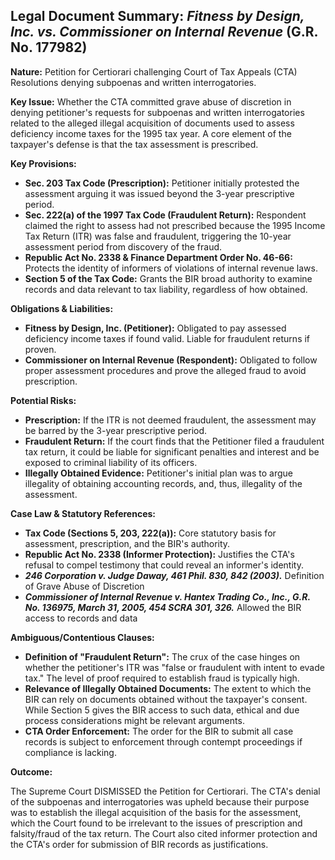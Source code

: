 ## Legal Document Summary: *Fitness by Design, Inc. vs. Commissioner on Internal Revenue* (G.R. No. 177982)

**Nature:** Petition for Certiorari challenging Court of Tax Appeals (CTA) Resolutions denying subpoenas and written interrogatories.

**Key Issue:** Whether the CTA committed grave abuse of discretion in denying petitioner's requests for subpoenas and written interrogatories related to the alleged illegal acquisition of documents used to assess deficiency income taxes for the 1995 tax year. A core element of the taxpayer's defense is that the tax assessment is prescribed.

**Key Provisions:**

*   **Sec. 203 Tax Code (Prescription):** Petitioner initially protested the assessment arguing it was issued beyond the 3-year prescriptive period.
*   **Sec. 222(a) of the 1997 Tax Code (Fraudulent Return):** Respondent claimed the right to assess had not prescribed because the 1995 Income Tax Return (ITR) was false and fraudulent, triggering the 10-year assessment period from discovery of the fraud.
*   **Republic Act No. 2338 & Finance Department Order No. 46-66:** Protects the identity of informers of violations of internal revenue laws.
*   **Section 5 of the Tax Code:** Grants the BIR broad authority to examine records and data relevant to tax liability, regardless of how obtained.

**Obligations & Liabilities:**

*   **Fitness by Design, Inc. (Petitioner):** Obligated to pay assessed deficiency income taxes if found valid. Liable for fraudulent returns if proven.
*   **Commissioner on Internal Revenue (Respondent):** Obligated to follow proper assessment procedures and prove the alleged fraud to avoid prescription.

**Potential Risks:**

*   **Prescription:** If the ITR is not deemed fraudulent, the assessment may be barred by the 3-year prescriptive period.
*   **Fraudulent Return:** If the court finds that the Petitioner filed a fraudulent tax return, it could be liable for significant penalties and interest and be exposed to criminal liability of its officers.
*   **Illegally Obtained Evidence:** Petitioner's initial plan was to argue illegality of obtaining accounting records, and, thus, illegality of the assessment.

**Case Law & Statutory References:**

*   **Tax Code (Sections 5, 203, 222(a)):** Core statutory basis for assessment, prescription, and the BIR's authority.
*   **Republic Act No. 2338 (Informer Protection):** Justifies the CTA's refusal to compel testimony that could reveal an informer's identity.
*   ***246 Corporation v. Judge Daway, 461 Phil. 830, 842 (2003).*** Definition of Grave Abuse of Discretion
*   ***Commissioner of Internal Revenue v. Hantex Trading Co., Inc., G.R. No. 136975, March 31, 2005, 454 SCRA 301, 326.*** Allowed the BIR access to records and data

**Ambiguous/Contentious Clauses:**

*   **Definition of "Fraudulent Return":** The crux of the case hinges on whether the petitioner's ITR was "false or fraudulent with intent to evade tax." The level of proof required to establish fraud is typically high.
*   **Relevance of Illegally Obtained Documents:** The extent to which the BIR can rely on documents obtained without the taxpayer's consent. While Section 5 gives the BIR access to such data, ethical and due process considerations might be relevant arguments.
*  **CTA Order Enforcement:** The order for the BIR to submit all case records is subject to enforcement through contempt proceedings if compliance is lacking.

**Outcome:**

The Supreme Court DISMISSED the Petition for Certiorari. The CTA's denial of the subpoenas and interrogatories was upheld because their purpose was to establish the illegal acquisition of the basis for the assessment, which the Court found to be irrelevant to the issues of prescription and falsity/fraud of the tax return. The Court also cited informer protection and the CTA's order for submission of BIR records as justifications.
